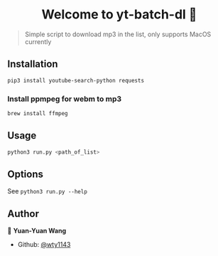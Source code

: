 <h1 align="center">Welcome to yt-batch-dl 👋</h1>
<p>
</p>

> Simple script to download mp3 in the list, only supports MacOS currently

## Installation
```sh
pip3 install youtube-search-python requests
```

### Install ppmpeg for webm to mp3
```sh
brew install ffmpeg
```

## Usage

```sh
python3 run.py <path_of_list>
```

## Options
See ```python3 run.py --help```

## Author

👤 **Yuan-Yuan Wang**

* Github: [@wty1143](https://github.com/wty1143)
